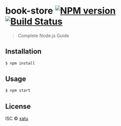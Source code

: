 # book-store [![NPM version](https://badge.fury.io/js/book-store.svg)](https://npmjs.org/package/book-store) [![Build Status](https://travis-ci.org/xatu/book-store.svg?branch=master)](https://travis-ci.org/xatu/book-store)

> Complete Node.js Guide

## Installation

```sh
$ npm install
```

## Usage

```sh
$ npm start
```

## License

ISC © [xatu]()
